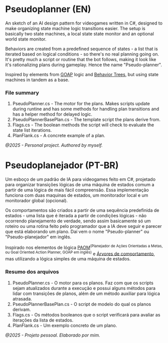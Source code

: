 # Pseudoplanner (EN)
An
sketch of an AI design pattern for videogames written in C#, designed to make organizing state machine logic transitions easier. The setup is basically two state machines, a local state state monitor and an optional world state monitor.

Behaviors are created from a predefined sequence of states - a list that is iterated based on logical conditions - so there's no real planning going on. It's pretty much a script or routine that the bot follows, making it look like it's rationalizing plans during gameplay. Hence the name "Pseudo-planner".

Inspired by elements from [GOAP](https://citeseerx.ist.psu.edu/document?repid=rep1&type=pdf&doi=0c35d00a015c93bac68475e8e1283b02701ff46b) logic and [Behavior Trees](https://en.wikipedia.org/wiki/Behavior_tree_(artificial_intelligence,_robotics_and_control)), but using state machines in tandem as a base.

### File summary
1. PseudoPlanner.cs - 
   The motor for the plans. Makes scripts update during runtine and has some methods for handling plan transitions and has a helper method for delayed logic.
2. PseudoPlannerBasePlan.cs - 
   The template script the plans derive from.
3. Flags.cs - 
   The boolean methods the script will check to evaluate the state list iterations.
5. PlanFlank.cs - 
   A concrete example of a plan.

*@2025 - Personal project. Authored by myself.*


# Pseudoplanejador (PT-BR)
Um esboço de um padrão de IA para videogames feito em C#, projetado para organizar transições lógicas de uma máquina de estados comum a partir de uma lógica de mais fácil compreensão. Essa implementação funciona com duas maquinas de estados, um monitorador local e um monitorador global (opcional).

Os comportamentos são criados a partir de uma sequência predefinida de estados - uma lista que é iterada a partir de condições lógicas - 
não ocorrendo planejamento de verdade, sendo assim basicamente só um roteiro ou uma rotina feito pelo programador que a IA deve seguir e parecer que está elaborando um plano. Daí vem o nome "Pseudo-planner" ou "Pseudo-planejador" em inglês.

Inspirado nos elementos de lógica [PAOM](https://citeseerx.ist.psu.edu/document?repid=rep1&type=pdf&doi=0c35d00a015c93bac68475e8e1283b02701ff46b)<sup>(Planejador de Ações Orientadas a Metas, ou Goal Oriented Action Planner, GOAP em inglês)</sup> e [Árvores de comportamento](https://en-m-wikipedia-org.translate.goog/wiki/Behavior_tree_(artificial_intelligence,_robotics_and_control)?_x_tr_sl=auto&_x_tr_tl=pt&_x_tr_hl=pt-BR&_x_tr_pto=wapp), mas utilizando a lógica simples de uma máquina de estados.


### Resumo dos arquivos
1. PseudoPlanner.cs -
    O motor para os planos. Faz com que os scripts sejam atualizados durante a execução e possui alguns métodos para lidar com transições de planos, além de um método auxiliar para lógica atrasada.
2. PseudoPlannerBasePlan.cs - 
    O script de modelo do qual os planos derivam.
3. Flags.cs - 
    Os métodos booleanos que o script verificará para avaliar as iterações da lista de estados.
5. PlanFlank.cs - 
    Um exemplo concreto de um plano.

*@2025 - Projeto pessoal. Elaborado por mim.*


